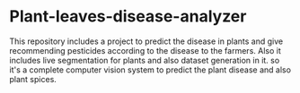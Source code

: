 # Plant-leaves-disease-analyzer
This repository includes a project to predict the disease in plants and give recommending pesticides according to the disease to the farmers. Also it includes live segmentation for plants and also dataset generation in it. so it's a complete computer vision system to predict the plant disease and also plant spices.
